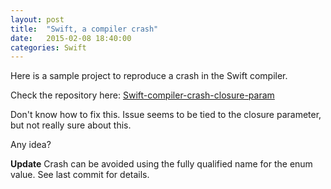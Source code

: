 ```yaml
---
layout: post
title:  "Swift, a compiler crash"
date:   2015-02-08 18:40:00
categories: Swift
---
```


Here is a sample project to reproduce a crash in the Swift compiler.

Check the repository here:
[Swift-compiler-crash-closure-param](https://github.com/sylvaingml/Swift-compiler-crash-closure-param)

Don't know how to fix this. Issue seems to be tied to the closure parameter, 
but not really sure about this.

Any idea?

**Update** Crash can be avoided using the fully qualified name for the enum value. See last commit for details.
